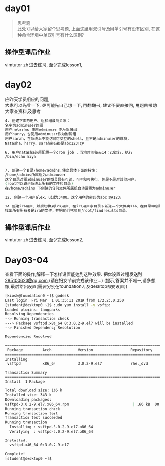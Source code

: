 # day01
> 思考题<br>
此处可以给大家留个思考题, 上面这里用双引号及用单引号有没有区别, 在这种命令环境中单双引号有什么区别?

## 操作型课后作业
vimtutor zh
进去练习, 至少完成lesson1,

# day02

应昨天学员相应的问题, 
<br>大家可以先看一下, 尽可能先自己想一下, 再翻翻书, 建议不要直接问, 用题目带动大家查资料,及思考
```bash
4. 创建下面的用户、组和组成员关系： 
名字为adminuser的组 
用户natasha，使用adminuser作为附属组 
用户harry，也使用adminuser作为附属组 
用户sarah，在系统上不能访问可交互的shell，且不是adminuser的成员， 
Natasha，harry，sarah密码都是abc123!@# 

6. 用户natasha必须配置一个cron job ，当地时间每天14：23运行，执行 
/bin/echo hiya

 
7. 创建一个目录/home/admins,使之具体下面的特性: 
/home/admins所属组为adminuser 
这个目录对组adminuser的成员具有可读、可写和可执行，但是不是对其他用户。 
(root可以访问系统上所有的文件和目录) 
在/home/admins 下创建的任何文件所属组自动设置为adminuser 

12. 创建一个用户alex，uid为3400。这个用户的密码为abc!@#123。

14.创建ira用户，然后切换到ira用户，在ira用户家目录下新建一个文件夹aaa，在目录中创建三个文件a1,b1,c1，退出ira用户。
找出所有所有者是ira的文件，并把他们拷贝到/root/findresults目录。 

```
## 操作型课后作业
vimtutor zh
进去练习, 至少完成lesson2,


# Day03-04

查看下面的操作,解释一下怎样设置能达到这种效果.
把你设置过程发送到 285100623@qq.com,(请在妇女节前完成该作业...)
(提示,答案并不唯一,请多想像,最后给出设置(需要分别在foundation0, 及desktop都要设置))
````bash
[kiosk@foundation0 ~]$ godesk
Last login: Fri Mar  1 01:35:11 2019 from 172.25.0.250
[student@desktop0 ~]$ sudo yum install -y vsftpd
Loaded plugins: langpacks
Resolving Dependencies
--> Running transaction check
---> Package vsftpd.x86_64 0:3.0.2-9.el7 will be installed
--> Finished Dependency Resolution

Dependencies Resolved

=================================================================================
 Package         Arch            Version                 Repository         Size
=================================================================================
Installing:
 vsftpd          x86_64          3.0.2-9.el7             rhel_dvd          166 k

Transaction Summary
=================================================================================
Install  1 Package

Total download size: 166 k
Installed size: 343 k
Downloading packages:
vsftpd-3.0.2-9.el7.x86_64.rpm                             | 166 kB  00:00:00
Running transaction check
Running transaction test
Transaction test succeeded
Running transaction
  Installing : vsftpd-3.0.2-9.el7.x86_64                                     1/1
  Verifying  : vsftpd-3.0.2-9.el7.x86_64                                     1/1

Installed:
  vsftpd.x86_64 0:3.0.2-9.el7

Complete!
[student@desktop0 ~]$

````